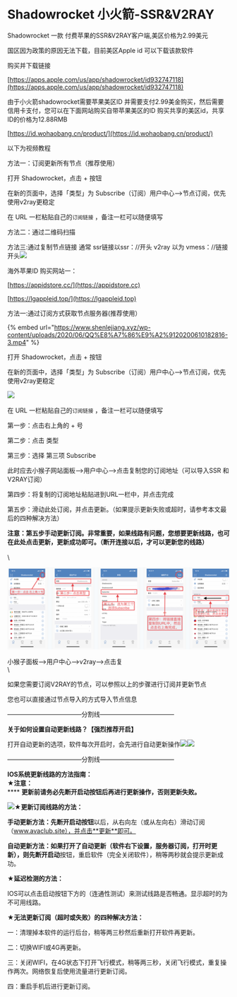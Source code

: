 # Shadowrocket 小火箭-SSR\&V2RAY

Shadowrocket 一款 付费苹果的SSR\&V2RAY客户端,美区价格为2.99美元

国区因为政策的原因无法下载，目前美区Apple id 可以下载该款软件

购买并下载链接

[https://apps.apple.com/us/app/shadowrocket/id932747118](https://apps.apple.com/us/app/shadowrocket/id932747118)

由于小火箭shadowrocket需要苹果美区ID 并需要支付2.99美金购买，然后需要信用卡支付，您可以在下面网站购买自带苹果美区的ID 购买共享的美区id，共享ID的价格为12.88RMB

[https://id.wohaobang.cn/product/](https://id.wohaobang.cn/product/)

以下为视频教程

方法一：订阅更新所有节点（推荐使用）

打开 Shadowrocket，点击 + 按钮

在新的页面中，选择「类型」为 Subscribe（订阅）用户中心–>节点订阅，优先使用v2ray更稳定

在 URL 一栏粘贴自己的`订阅链接` ，备注一栏可以随便填写

方法二：通过二维码扫描

方法三:通过复制节点链接 通常 ssr链接以ssr：//开头 v2ray 以为 vmess：//链接开头![](https://www.shenlejiang.xyz/wp-content/uploads/2020/04/01-3-1024x574.png)

海外苹果ID 购买网站一：

[https://appidstore.cc/](https://appidstore.cc)

[https://lgappleid.top/](https://lgappleid.top)

方法一:通过订阅方式获取节点服务器(推荐使用）

{% embed url="https://www.shenlejiang.xyz/wp-content/uploads/2020/06/QQ%E8%A7%86%E9%A2%9120200610182816-3.mp4" %}



打开 Shadowrocket，点击 + 按钮

在新的页面中，选择「类型」为 Subscribe（订阅）用户中心–>节点订阅，优先使用v2ray更稳定

![](https://www.shenlejiang.xyz/wp-content/uploads/2022/01/zxc-1024x524.png)

在 URL 一栏粘贴自己的`订阅链接` ，备注一栏可以随便填写

第一步：点击右上角的 + 号

第二步：点击 类型

第三步：选择 第三项 Subscribe

此时应去小猴子网站面板–>用户中心–>点击复制您的订阅地址（可以导入SSR 和V2RAY订阅）

第四步：将复制的订阅地址粘贴进到URL一栏中，并点击完成

第五步：滑动此处订阅，并点击更新。（如果提示更新失败或超时，请参考本文最后的四种解决方法）

**注意：第五步手动更新订阅。非常重要，如果线路有问题，您想要更新线路，也可在此处点击更新，更新成功即可。（断开连接以后，才可以更新您的线路）**\
\
\


![](../.gitbook/assets/QQ图片20220326014550.png)

小猴子面板–>用户中心–>v2ray–>点击复\
\


如果您需要订阅V2RAY的节点，可以参照以上的步骤进行订阅并更新节点

您也可以直接通过节点导入的方式导入节点信息

————————————分割线————————————

**关于如何设置自动更新线路？【强烈推荐开启】**

打开自动更新的选项，软件每次开启时，会先进行自动更新操作![](https://ava.shenlejiang.xyz/wp-content/uploads/2020/06/QQ%E5%9B%BE%E7%89%8720200610115753-473x1024.png)![](https://ava.shenlejiang.xyz/wp-content/uploads/2020/06/QQ%E5%9B%BE%E7%89%8720200610115758-473x1024.png)

————————————分割线————————————

**IOS系统更新线路的方法指南：**\
**★注意：**\
&#x20; ****  **更新前请务必先断开启动按钮后再进行更新操作，否则更新失败。**

![](https://ava.shenlejiang.xyz/?docs=%e5%b0%8f%e7%8c%b4%e5%ad%90%e6%95%99%e7%a8%8b/ios-iphoneipad/shadowrocket-%e5%b0%8f%e7%81%ab%e7%85%8e-ssrv2ray)**★更新订阅线路的方法：**

**手动更新方法：**先**断开启动按钮**以后，从右向左（或从左向右）滑动订阅（www.avaclub.site），并点击**更新**即可。

**自动更新方法：**如果打开了自动更新（软件右下设置，服务器订阅，打开时更新），则先**断开启动**按钮，重启软件（完全关闭软件），稍等两秒就会提示更新成功。

**★延迟检测的方法：**

IOS可以点击启动按钮下方的（连通性测试）来测试线路是否畅通。显示超时的为不可用线路。

**★无法更新订阅（超时或失败）的四种解决方法：**

一：清理掉本软件的运行后台，稍等两三秒然后重新打开软件再更新。

二：切换WIFI或4G再更新。

三：关闭WIFI，在4G状态下打开飞行模式，稍等两三秒，关闭飞行模式，重复操作两次。网络恢复后使用流量进行更新订阅。

四：重启手机后进行更新订阅。
